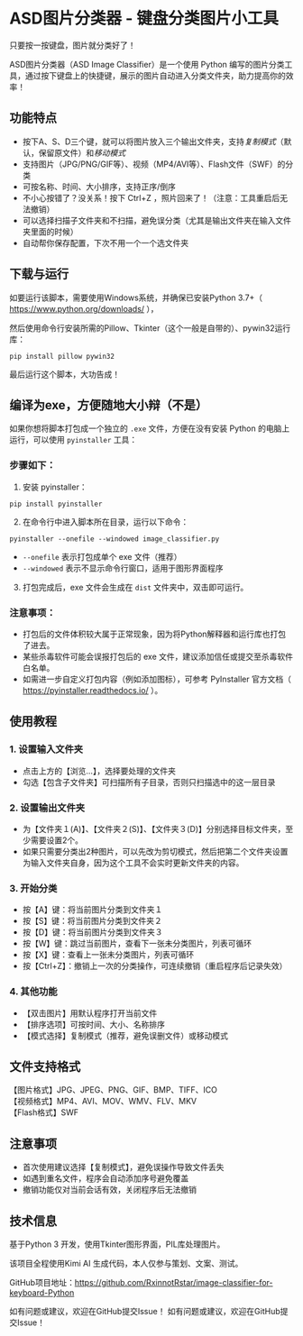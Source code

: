 # ASD图片分类器 - 键盘分类图片小工具

只要按一按键盘，图片就分类好了！

ASD图片分类器（ASD Image Classifier）是一个使用 Python 编写的图片分类工具，通过按下键盘上的快捷键，展示的图片自动进入分类文件夹，助力提高你的效率！

## 功能特点

- 按下A、S、D三个键，就可以将图片放入三个输出文件夹，支持*复制模式*（默认，保留原文件）和*移动模式*
- 支持图片（JPG/PNG/GIF等）、视频（MP4/AVI等）、Flash文件（SWF）的分类
- 可按名称、时间、大小排序，支持正序/倒序
- 不小心按错了？没关系！按下 Ctrl+Z ，照片回来了！（注意：工具重启后无法撤销）
- 可以选择扫描子文件夹和不扫描，避免误分类（尤其是输出文件夹在输入文件夹里面的时候）
- 自动帮你保存配置，下次不用一个一个选文件夹

## 下载与运行

如要运行该脚本，需要使用Windows系统，并确保已安装Python 3.7+（ https://www.python.org/downloads/ ），

然后使用命令行安装所需的Pillow、Tkinter（这个一般是自带的）、pywin32运行库：

```
pip install pillow pywin32
```

最后运行这个脚本，大功告成！

## 编译为exe，方便随地大小辩（不是）

如果你想将脚本打包成一个独立的 `.exe` 文件，方便在没有安装 Python 的电脑上运行，可以使用 `pyinstaller` 工具：

### 步骤如下：

1. 安装 pyinstaller：

```
pip install pyinstaller
```

2. 在命令行中进入脚本所在目录，运行以下命令：

```
pyinstaller --onefile --windowed image_classifier.py
```

- `--onefile` 表示打包成单个 exe 文件（推荐）
- `--windowed` 表示不显示命令行窗口，适用于图形界面程序

3. 打包完成后，exe 文件会生成在 `dist` 文件夹中，双击即可运行。

### 注意事项：

- 打包后的文件体积较大属于正常现象，因为将Python解释器和运行库也打包了进去。
- 某些杀毒软件可能会误报打包后的 exe 文件，建议添加信任或提交至杀毒软件白名单。
- 如需进一步自定义打包内容（例如添加图标），可参考 PyInstaller 官方文档（ https://pyinstaller.readthedocs.io/ ）。

## 使用教程

### 1. 设置输入文件夹
- 点击上方的【浏览...】，选择要处理的文件夹
- 勾选【包含子文件夹】可扫描所有子目录，否则只扫描选中的这一层目录

### 2. 设置输出文件夹
- 为【文件夹１(A)】、【文件夹２(S)】、【文件夹３(D)】分别选择目标文件夹，至少需要设置2个。
- 如果只需要分类出2种图片，可以先改为剪切模式，然后把第二个文件夹设置为输入文件夹自身，因为这个工具不会实时更新文件夹的内容。

### 3. 开始分类
- 按【A】键：将当前图片分类到文件夹１
- 按【S】键：将当前图片分类到文件夹２  
- 按【D】键：将当前图片分类到文件夹３
- 按【W】键：跳过当前图片，查看下一张未分类图片，列表可循环
- 按【X】键：查看上一张未分类图片，列表可循环
- 按【Ctrl+Z】：撤销上一次的分类操作，可连续撤销（重启程序后记录失效）

### 4. 其他功能
- 【双击图片】用默认程序打开当前文件
- 【排序选项】可按时间、大小、名称排序
- 【模式选择】复制模式（推荐，避免误删文件）或移动模式

## 文件支持格式

【图片格式】JPG、JPEG、PNG、GIF、BMP、TIFF、ICO  
【视频格式】MP4、AVI、MOV、WMV、FLV、MKV  
【Flash格式】SWF

## 注意事项

- 首次使用建议选择【复制模式】，避免误操作导致文件丢失
- 如遇到重名文件，程序会自动添加序号避免覆盖
- 撤销功能仅对当前会话有效，关闭程序后无法撤销

## 技术信息

基于Python 3 开发，使用Tkinter图形界面，PIL库处理图片。

该项目全程使用Kimi AI 生成代码，本人仅参与策划、文案、测试。

GitHub项目地址：https://github.com/RxinnotRstar/image-classifier-for-keyboard-Python

如有问题或建议，欢迎在GitHub提交Issue！
如有问题或建议，欢迎在GitHub提交Issue！

